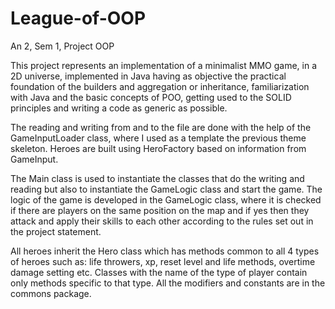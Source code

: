 # League-of-OOP
An 2, Sem 1, Project OOP

This project represents an implementation of a minimalist MMO game, in a 2D universe, implemented in Java having as objective the practical foundation of the builders and aggregation or inheritance, familiarization with Java and the basic concepts of POO, getting used to the SOLID principles and writing a code as generic as possible.

The reading and writing from and to the file are done with the help of the GameInputLoader class, where I used as a template the previous theme skeleton. Heroes are built using HeroFactory based on information from GameInput.

The Main class is used to instantiate the classes that do the writing and reading but also to instantiate the GameLogic class and start the game. The logic of the game is developed in the GameLogic class, where it is checked if there are players on the same position on the map and if yes then they attack and apply their skills to each other according to the rules set out in the project statement.

All heroes inherit the Hero class which has methods common to all 4 types of heroes such as: life throwers, xp, reset level and life methods, overtime damage setting etc. Classes with the name of the type of player contain only methods specific to that type. All the modifiers and constants are in the commons package.
